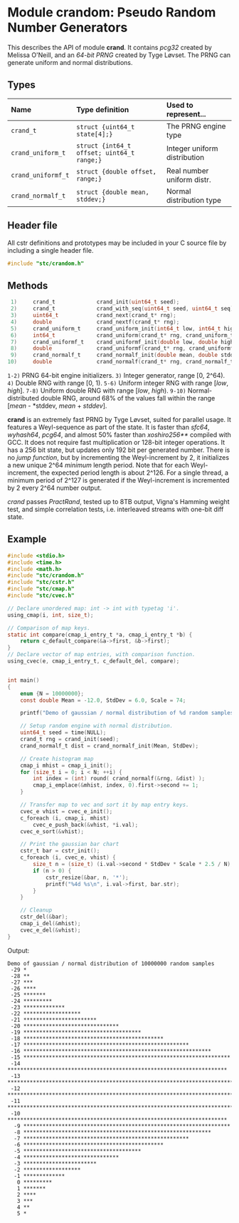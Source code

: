 # Module crandom: Pseudo Random Number Generators

This describes the API of module **crand**. It contains *pcg32* created by Melissa O'Neill, and an
*64-bit PRNG* created by Tyge Løvset. The PRNG can generate uniform and normal distributions.

## Types

| Name               | Type definition                            | Used to represent...         |
|:-------------------|:-------------------------------------------|:-----------------------------|
| `crand_t`          | `struct {uint64_t state[4];}`              | The PRNG engine type         |
| `crand_uniform_t`  | `struct {int64_t offset; uint64_t range;}` | Integer uniform distribution |
| `crand_uniformf_t` | `struct {double offset, range;}`           | Real number uniform distr.   |
| `crand_normalf_t`  | `struct {double mean, stddev;}`            | Normal distribution type     |

## Header file

All cstr definitions and prototypes may be included in your C source file by including a single header file.
```c
#include "stc/crandom.h"
```

## Methods

```c
 1)     crand_t             crand_init(uint64_t seed);
 2)     crand_t             crand_with_seq(uint64_t seed, uint64_t seq);
 3)     uint64_t            crand_next(crand_t* rng);
 4)     double              crand_nextf(crand_t* rng);
 5)     crand_uniform_t     crand_uniform_init(int64_t low, int64_t high);
 6)     int64_t             crand_uniform(crand_t* rng, crand_uniform_t* dist);
 7)     crand_uniformf_t    crand_uniformf_init(double low, double high);
 8)     double              crand_uniformf(crand_t* rng, crand_uniformf_t* dist);
 9)     crand_normalf_t     crand_normalf_init(double mean, double stddev);
10)     double              crand_normalf(crand_t* rng, crand_normalf_t* dist);
```
`1-2)` PRNG 64-bit engine initializers. `3)` Integer generator, range \[0, 2^64).
`4)` Double RNG with range \[0, 1). `5-6)` Uniform integer RNG with range \[*low*, *high*].
`7-8)` Uniform double RNG with range \[*low*, *high*). `9-10)` Normal-distributed double
RNG, around 68% of the values fall within the range [*mean* - *stddev, *mean* + *stddev*].

**crand** is an extremely fast PRNG by Tyge Løvset, suited for parallel usage. It features a 
Weyl-sequence as part of the state. It is faster than *sfc64*, *wyhash64*, *pcg64*, and almost
50% faster than *xoshiro256\*\** compiled with GCC. It does not require fast multiplication or
128-bit integer operations. It has a 256 bit state, but updates only 192 bit per generated
number. There is no *jump function*, but by incrementing the Weyl-increment by 2, it initializes
a new unique 2^64 *minimum* length period. Note that for each Weyl-increment, the expected period
length is about 2^126. For a single thread, a minimum period of 2^127 is generated if the
Weyl-increment is incremented by 2 every 2^64 number output.

*crand* passes *PractRand*, tested up to 8TB output, Vigna's Hamming weight test, and simple
correlation tests, i.e. interleaved streams with one-bit diff state.

## Example
```c
#include <stdio.h>
#include <time.h>
#include <math.h>
#include "stc/crandom.h"
#include "stc/cstr.h"
#include "stc/cmap.h"
#include "stc/cvec.h"

// Declare unordered map: int -> int with typetag 'i'.
using_cmap(i, int, size_t);

// Comparison of map keys.
static int compare(cmap_i_entry_t *a, cmap_i_entry_t *b) {
    return c_default_compare(&a->first, &b->first);
}
// Declare vector of map entries, with comparison function.
using_cvec(e, cmap_i_entry_t, c_default_del, compare);


int main()
{
    enum {N = 10000000};
    const double Mean = -12.0, StdDev = 6.0, Scale = 74;

    printf("Demo of gaussian / normal distribution of %d random samples\n", N);

    // Setup random engine with normal distribution.
    uint64_t seed = time(NULL);
    crand_t rng = crand_init(seed);
    crand_normalf_t dist = crand_normalf_init(Mean, StdDev);

    // Create histogram map
    cmap_i mhist = cmap_i_init();
    for (size_t i = 0; i < N; ++i) {
        int index = (int) round( crand_normalf(&rng, &dist) );
        cmap_i_emplace(&mhist, index, 0).first->second += 1;
    }

    // Transfer map to vec and sort it by map entry keys.
    cvec_e vhist = cvec_e_init();
    c_foreach (i, cmap_i, mhist)
        cvec_e_push_back(&vhist, *i.val);
    cvec_e_sort(&vhist);

    // Print the gaussian bar chart
    cstr_t bar = cstr_init();
    c_foreach (i, cvec_e, vhist) {
        size_t n = (size_t) (i.val->second * StdDev * Scale * 2.5 / N);
        if (n > 0) {
            cstr_resize(&bar, n, '*');
            printf("%4d %s\n", i.val->first, bar.str);
        }
    }

    // Cleanup
    cstr_del(&bar);
    cmap_i_del(&mhist);
    cvec_e_del(&vhist);
}
```
Output:
```
Demo of gaussian / normal distribution of 10000000 random samples
 -29 *
 -28 **
 -27 ***
 -26 ****
 -25 *******
 -24 *********
 -23 *************
 -22 ******************
 -21 ***********************
 -20 ******************************
 -19 *************************************
 -18 ********************************************
 -17 ****************************************************
 -16 ***********************************************************
 -15 *****************************************************************
 -14 *********************************************************************
 -13 ************************************************************************
 -12 *************************************************************************
 -11 ************************************************************************
 -10 *********************************************************************
  -9 *****************************************************************
  -8 ***********************************************************
  -7 ****************************************************
  -6 ********************************************
  -5 *************************************
  -4 ******************************
  -3 ***********************
  -2 ******************
  -1 *************
   0 *********
   1 *******
   2 ****
   3 ***
   4 **
   5 *
```
